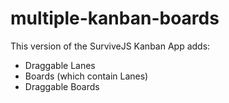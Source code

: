 <h1> multiple-kanban-boards </h1>

<p> This version of the SurviveJS Kanban App adds: 
  <ul>
    <li> Draggable Lanes </li>
    <li> Boards (which contain Lanes) </li>
    <li> Draggable Boards </li>
  </ul>
<p>

